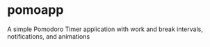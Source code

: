 # pomoapp
A simple Pomodoro Timer application with work and break intervals, notifications, and animations
